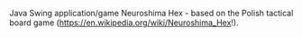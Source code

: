 Java Swing application/game Neuroshima Hex - based on the Polish tactical board game (https://en.wikipedia.org/wiki/Neuroshima_Hex!).
